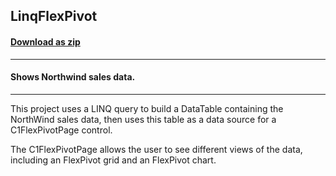 ## LinqFlexPivot
#### [Download as zip](https://grapecity.github.io/DownGit/#/home?url=https://github.com/GrapeCity/ComponentOne-WinForms-Samples/tree/master/NetFramework\FlexPivot\VB\LinqOlap)
____
#### Shows Northwind sales data.
____
This project uses a LINQ query to build a DataTable containing the NorthWind sales data, then uses this table as a data source for a C1FlexPivotPage control. 

The C1FlexPivotPage allows the user to see different views of the data, including an FlexPivot grid and an FlexPivot chart. 